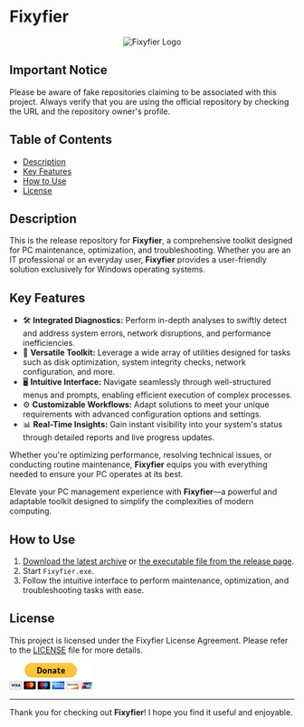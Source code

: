 # Fixyfier

<p align="center">
  <img src="https://github.com/arisvardakas/Fixyfier/blob/main/assets/images/logo.png" alt="Fixyfier Logo" />
</p>

## Important Notice
Please be aware of fake repositories claiming to be associated with this project. Always verify that you are using the official repository by checking the URL and the repository owner's profile.

## Table of Contents
- [Description](#description)
- [Key Features](#key-features)
- [How to Use](#how-to-use)
- [License](#license)

## Description
This is the release repository for **Fixyfier**, a comprehensive toolkit designed for PC maintenance, optimization, and troubleshooting. Whether you are an IT professional or an everyday user, **Fixyfier** provides a user-friendly solution exclusively for Windows operating systems.

## Key Features
- 🛠️ **Integrated Diagnostics:** Perform in-depth analyses to swiftly detect and address system errors, network disruptions, and performance inefficiencies.
- 🧰 **Versatile Toolkit:** Leverage a wide array of utilities designed for tasks such as disk optimization, system integrity checks, network configuration, and more.
- 🖥️ **Intuitive Interface:** Navigate seamlessly through well-structured menus and prompts, enabling efficient execution of complex processes.
- ⚙️ **Customizable Workflows:** Adapt solutions to meet your unique requirements with advanced configuration options and settings.
- 📊 **Real-Time Insights:** Gain instant visibility into your system's status through detailed reports and live progress updates.

Whether you're optimizing performance, resolving technical issues, or conducting routine maintenance, **Fixyfier** equips you with everything needed to ensure your PC operates at its best.

Elevate your PC management experience with **Fixyfier**—a powerful and adaptable toolkit designed to simplify the complexities of modern computing.

## How to Use
1. [Download the latest archive](/Fixyfier.zip?raw=true) or [the executable file from the release page](https://github.com/arisvardakas/Fixyfier/releases).
2. Start `Fixyfier.exe`.
3. Follow the intuitive interface to perform maintenance, optimization, and troubleshooting tasks with ease.

## License
This project is licensed under the Fixyfier License Agreement. Please refer to the [LICENSE](LICENSE) file for more details.

[![Donate](assets/images/donate.gif)](https://paypal.me/avardak)

---

Thank you for checking out **Fixyfier**! I hope you find it useful and enjoyable.